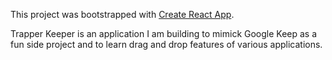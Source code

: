 This project was bootstrapped with [Create React App](https://github.com/facebook/create-react-app).

Trapper Keeper is an application I am building to mimick Google Keep as a fun side project and to learn drag and drop features of various applications.
